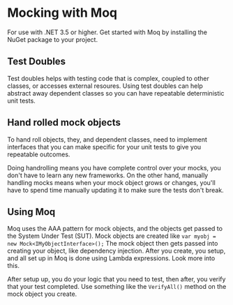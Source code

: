 # Mocking with Moq

For use with .NET 3.5 or higher. Get started with Moq by installing the NuGet package to your project.

## Test Doubles

Test doubles helps with testing code that is complex, coupled to other classes, or accesses external resoures. Using test doubles can help abstract away dependent classes so you can have repeatable deterministic unit tests.

## Hand rolled mock objects

To hand roll objects, they, and dependent classes, need to implement interfaces that you can make specific for your unit tests to give you repeatable outcomes.

Doing handrolling means you have complete control over your mocks, you don't have to learn any new frameworks. On the other hand, manually handling mocks means when your mock object grows or changes, you'll have to spend time manually updating it to make sure the tests don't break.

## Using Moq

Moq uses the AAA pattern for mock objects, and the objects get passed to the System Under Test (SUT). Mock objects are created like `var myobj = new Mock<IMyObjectInterface>();` The mock object then gets passed into creating your object, like dependency injection. After you create, you setup, and all set up in Moq is done using Lambda expressions. Look more into this.

After setup up, you do your logic that you need to test, then after, you verify that your test completed. Use something like the `VerifyAll()` method on the mock object you create.
